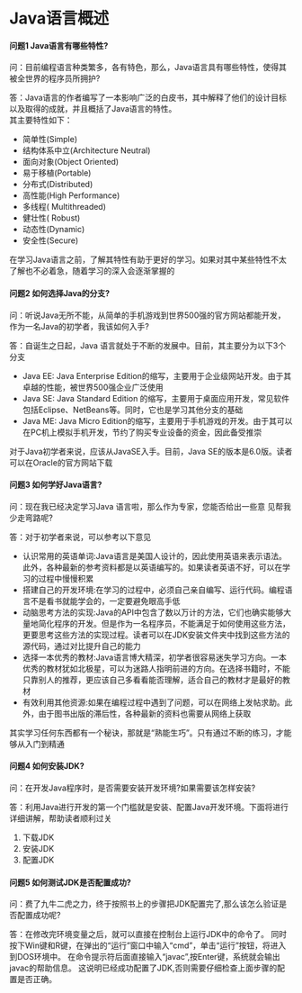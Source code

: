 Java语言概述
========
#### 问题1 Java语言有哪些特性?
问：目前编程语言种类繁多，各有特色，那么，Java语言具有哪些特性，使得其被全世界的程序员所拥护?

答：Java语言的作者编写了一本影响广泛的白皮书，其中解释了他们的设计目标以及取得的成就，并且概括了Java语言的特性。  
其主要特性如下：
- 简单性(Simple)
- 结构体系中立(Architecture Neutral)
- 面向对象(Object Oriented)
- 易于移植(Portable)
- 分布式(Distributed)
- 高性能(High Performance)
- 多线程( Multithreaded)
- 健壮性( Robust)
- 动态性(Dynamic) 
- 安全性(Secure)

在学习Java语言之前，了解其特性有助于更好的学习。如果对其中某些特性不太了解也不必着急，随着学习的深入会逐渐掌握的

#### 问题2 如何选择Java的分支?
问：听说Java无所不能，从简单的手机游戏到世界500强的官方网站都能开发，作为一名Java的初学者，我该如何入手?

答：自诞生之日起，Java 语言就处于不断的发展中。目前，其主要分为以下3个分支
- Java EE: Java Enterprise Edition的缩写，主要用于企业级网站开发。由于其卓越的性能，被世界500强企业广泛使用
- Java SE: Java Standard Edition 的缩写，主要用于桌面应用开发，常见软件包括Eclipse、NetBeans等。同时，它也是学习其他分支的基础
- Java ME: Java Micro Edition的缩写，主要用于手机游戏的开发。由于其可以在PC机上模拟手机开发，节约了购买专业设备的资金，因此备受推崇

对于Java初学者来说，应该从JavaSE入手。目前，Java SE的版本是6.0版。读者可以在Oracle的官方网站下载

#### 问题3 如何学好Java语言?
问：现在我已经决定学习Java 语言啦，那么作为专家，您能否给出一些意 见帮我少走弯路呢?

答：对于初学者来说，可以参考以下意见
- 认识常用的英语单词:Java语言是美国人设计的，因此使用英语来表示语法。此外，各种最新的参考资料都是以英语编写的。如果读者英语不好，可以在学习的过程中慢慢积累
- 搭建自己的开发环境:在学习的过程中，必须自己亲自编写、运行代码。编程语言不是看书就能学会的，一定要避免眼高手低
- 动脑思考方法的实现:Java的API中包含了数以万计的方法，它们也确实能够大量地简化程序的开发。但是作为一名程序员，不能满足于如何使用这些方法，更要思考这些方法的实现过程。读者可以在JDK安装文件夹中找到这些方法的源代码，通过对比提升自己的能力
- 选择一本优秀的教材:Java语言博大精深，初学者很容易迷失学习方向。一本优秀的教材犹如北极星，可以为迷路人指明前进的方向。在选择书籍时，不能只靠别人的推荐，更应该自己多看看能否理解，适合自己的教材才是最好的教材
- 有效利用其他资源:如果在编程过程中遇到了问题，可以在网络上发帖求助。此外，由于图书出版的滞后性，各种最新的资料也需要从网络上获取

其实学习任何东西都有一个秘诀，那就是“熟能生巧”。只有通过不断的练习，才能够从入门到精通

#### 问题4 如何安装JDK?
问：在开发Java程序时，是否需要安装开发环境?如果需要该怎样安装?

答：利用Java进行开发的第一个门槛就是安装、配置Java开发环境。下面将进行详细讲解，帮助读者顺利过关

1. 下载JDK
2. 安装JDK 
3. 配置JDK

#### 问题5 如何测试JDK是否配置成功?
问：费了九牛二虎之力，终于按照书上的步骤把JDK配置完了,那么该怎么验证是否配置成功呢?

答：在修改完环境变量之后，就可以直接在控制台上运行JDK中的命令了。
同时按下Win键和R键，在弹出的“运行”窗口中输入“cmd”，单击“运行”按钮，将进入到DOS环境中。
在命令提示符后面直接输入“javac”,按Enter键，系统就会输出javac的帮助信息。
这说明已经成功配置了JDK,否则需要仔细检查上面步骤的配置是否正确。












